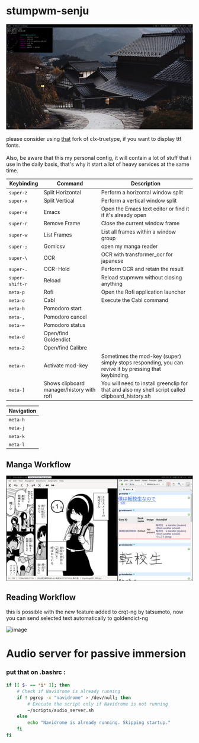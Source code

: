# stumpwm-senju


![image](misc/image.png)

please consider using [that](https://github.com/goose121/clx-truetype) fork of clx-truetype, if you want to display ttf fonts.
<br></br>
Also, be aware that this my personal config, it will contain a lot of stuff that i use in the daily basis, that's why it start a lot of heavy services at the same time.

| Keybinding       | Command        | Description                              |
|------------------|----------------|------------------------------------------|
| `super-z`        | Split Horizontal | Perform a horizontal window split       |
| `super-x`        | Split Vertical   | Perform a vertical window split         |
  | `super-e`        | Emacs          | Open the Emacs text editor or find it if it's already open              |
  | `super-r`        | Remove Frame   | Close the current window frame          |
  | `super-w`        | List Frames    | List all frames within a window group   |
  | `super-;`        | Gomicsv        | open my manga reader                    |
  | `super-\ `       | OCR            | OCR with transformer_ocr for japanese   |
  | `super-.`        | OCR-Hold       | Perform OCR and retain the result       |
  | `super-shift-r`  | Reload         | Reload stupmwm without closing anything   |
  | `meta-p`         | Rofi           | Open the Rofi application launcher      |
  | `meta-o`         | Cabl           | Execute the Cabl command                |
  | `meta-b`         | Pomodoro start | 
  | `meta-,`         | Pomodoro cancel | 
  | `meta-=`         | Pomodoro status | 
  | `meta-d`         | Open/find Goldendict |
  | `meta-2`         | Open/find Calibre    |
  | `meta-n`         | Activate mod-key     | Sometimes the mod-key (super) simply stops responding, you can revive it by pressing that keybinding. |
  | `meta-]`         | Shows clipboard manager/history with rofi                 | You will need to install greenclip for that and also my shell script called clipboard_history.sh |

   
| Navigation | 
|------------|
| `meta-h`   | 
| `meta-j`   | 
| `meta-k`   | 
| `meta-l`   | 



## Manga Workflow
![image](misc/manga.png)






## Reading Workflow 

this is possible with the new feature added to crqt-ng by tatsumoto, now you can send selected text automatically to goldendict-ng 

![image](https://github.com/KonstantinDjairo/stumpwm-senju/assets/53496273/a8754071-656d-4dff-a60c-8c2130fcbdba)


# Audio server for passive immersion
### put that on .bashrc :
```bash
if [[ $- == *i* ]]; then
    # Check if Navidrome is already running
    if ! pgrep -x "navidrome" > /dev/null; then
        # Execute the script only if Navidrome is not running
        ~/scripts/audio_server.sh
    else
        echo "Navidrome is already running. Skipping startup."
    fi
fi

```
